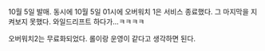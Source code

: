 10월 5일 발매.
동시에 10월 5일 01시에 오버워치 1은 서비스 종료했다.
그 마지막을 지켜보지 못했다.
와일드리프트 하다가...ㅋㅋㅋㅋ

오버워치2는 무료화되었다.
롤이랑 운영이 같다고 생각하면 된다.
